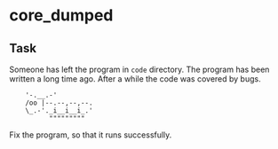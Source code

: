 # core_dumped

## Task

Someone has left the program in `code` directory. The program has been written a long time ago. After a while the code was covered by bugs.

```
    '-.__.-'
    /oo |--.--,--,--.
    \_.-'._i__i__i_.'
          """""""""  
```

Fix the program, so that it runs successfully.
